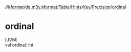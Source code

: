 //[kformat](../../../../../../index.md)/[de.m3y.kformat](../../../../index.md)/[Table](../../../index.md)/[Hints](../../index.md)/[Key](../index.md)/[Precision](index.md)/[ordinal](ordinal.md)

# ordinal

[JVM]\
val [ordinal](ordinal.md): [Int](https://kotlinlang.org/api/latest/jvm/stdlib/kotlin/-int/index.html)
